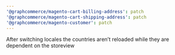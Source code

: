 ```yaml
---
'@graphcommerce/magento-cart-billing-address': patch
'@graphcommerce/magento-cart-shipping-address': patch
'@graphcommerce/magento-customer': patch
---
```


After switching locales the countries aren’t reloaded while they are dependent on the storeview
